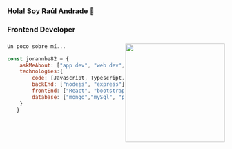 ### Hola! Soy Raúl Andrade 👋
### Frontend Developer

### <img align='right' src="https://media.giphy.com/media/xT9IgzoKnwFNmISR8I/giphy.gif" width="230">

```js
Un poco sobre mí...

const jorannbe82 = {
    askMeAbout: ["app dev", "web dev", "tech"],
    technologies:{
        code: [Javascript, Typescript, HTML, CSS],
        backEnd: ["nodejs", "express"],
        frontEnd: ["React", "bootstrap", "next.js", "ant design", "material-ui", "tailwind css", "material-ui"],
        database: ["mongo","mySql", "postgress"]        
    }
   }

